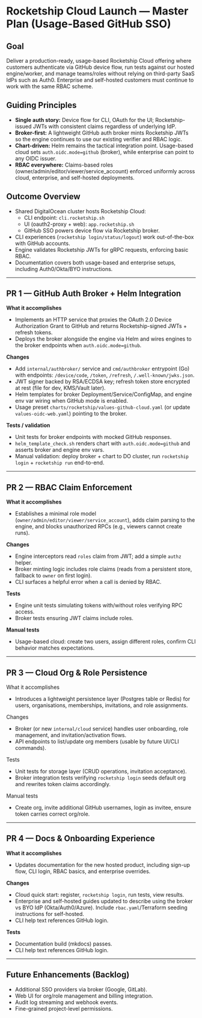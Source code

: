 # Rocketship Cloud Launch — Master Plan (Usage-Based GitHub SSO)

## Goal

Deliver a production-ready, usage-based Rocketship Cloud offering where customers authenticate via GitHub device flow, run tests against our hosted engine/worker, and manage teams/roles without relying on third-party SaaS IdPs such as Auth0. Enterprise and self-hosted customers must continue to work with the same RBAC scheme.

## Guiding Principles

- **Single auth story:** Device flow for CLI, OAuth for the UI; Rocketship-issued JWTs with consistent claims regardless of underlying IdP.
- **Broker-first:** A lightweight GitHub auth broker mints Rocketship JWTs so the engine continues to use our existing verifier and RBAC logic.
- **Chart-driven:** Helm remains the tactical integration point. Usage-based cloud sets `auth.oidc.mode=github` (broker), while enterprise can point to any OIDC issuer.
- **RBAC everywhere:** Claims-based roles (owner/admin/editor/viewer/service_account) enforced uniformly across cloud, enterprise, and self-hosted deployments.

## Outcome Overview

- Shared DigitalOcean cluster hosts Rocketship Cloud:
  - CLI endpoint: `cli.rocketship.sh`
  - UI (oauth2-proxy + web): `app.rocketship.sh`
  - GitHub SSO powers device flow via Rocketship broker.
- CLI experiences (`rocketship login/status/logout`) work out-of-the-box with GitHub accounts.
- Engine validates Rocketship JWTs for gRPC requests, enforcing basic RBAC.
- Documentation covers both usage-based and enterprise setups, including Auth0/Okta/BYO instructions.

---

## PR 1 — GitHub Auth Broker + Helm Integration

**What it accomplishes**
- Implements an HTTP service that proxies the OAuth 2.0 Device Authorization Grant to GitHub and returns Rocketship-signed JWTs + refresh tokens.
- Deploys the broker alongside the engine via Helm and wires engines to the broker endpoints when `auth.oidc.mode=github`.

**Changes**
- Add `internal/authbroker/` service and `cmd/authbroker` entrypoint (Go) with endpoints: `/device/code`, `/token`, `/refresh`, `/.well-known/jwks.json`.
- JWT signer backed by RSA/ECDSA key; refresh token store encrypted at rest (file for dev, KMS/Vault later).
- Helm templates for broker Deployment/Service/ConfigMap, and engine env var wiring when GitHub mode is enabled.
- Usage preset `charts/rocketship/values-github-cloud.yaml` (or update `values-oidc-web.yaml`) pointing to the broker.

**Tests / validation**
- Unit tests for broker endpoints with mocked GitHub responses.
- `helm_template_check.sh` renders chart with `auth.oidc.mode=github` and asserts broker and engine env vars.
- Manual validation: deploy broker + chart to DO cluster, run `rocketship login` + `rocketship run` end-to-end.

---

## PR 2 — RBAC Claim Enforcement

**What it accomplishes**
- Establishes a minimal role model (`owner/admin/editor/viewer/service_account`), adds claim parsing to the engine, and blocks unauthorized RPCs (e.g., viewers cannot create runs).

**Changes**
- Engine interceptors read `roles` claim from JWT; add a simple `authz` helper.
- Broker minting logic includes role claims (reads from a persistent store, fallback to `owner` on first login).
- CLI surfaces a helpful error when a call is denied by RBAC.

**Tests**
- Engine unit tests simulating tokens with/without roles verifying RPC access.
- Broker tests ensuring JWT claims include roles.

**Manual tests**
- Usage-based cloud: create two users, assign different roles, confirm CLI behavior matches expectations.

---

## PR 3 — Cloud Org & Role Persistence

What it accomplishes
- Introduces a lightweight persistence layer (Postgres table or Redis) for users, organisations, memberships, invitations, and role assignments.

Changes
- Broker (or new `internal/cloud` service) handles user onboarding, role management, and invitation/activation flows.
- API endpoints to list/update org members (usable by future UI/CLI commands).

Tests
- Unit tests for storage layer (CRUD operations, invitation acceptance).
- Broker integration tests verifying `rocketship login` seeds default org and rewrites token claims accordingly.

Manual tests
- Create org, invite additional GitHub usernames, login as invitee, ensure token carries correct org/role.

---

## PR 4 — Docs & Onboarding Experience

**What it accomplishes**
- Updates documentation for the new hosted product, including sign-up flow, CLI login, RBAC basics, and enterprise overrides.

**Changes**
- Cloud quick start: register, `rocketship login`, run tests, view results.
- Enterprise and self-hosted guides updated to describe using the broker vs BYO IdP (Okta/Auth0/Azure). Include `rbac.yaml`/Terraform seeding instructions for self-hosted.
- CLI help text references GitHub login.

**Tests**
- Documentation build (mkdocs) passes.
- CLI help text references GitHub login.

---

## Future Enhancements (Backlog)

- Additional SSO providers via broker (Google, GitLab).
- Web UI for org/role management and billing integration.
- Audit log streaming and webhook events.
- Fine-grained project-level permissions.
